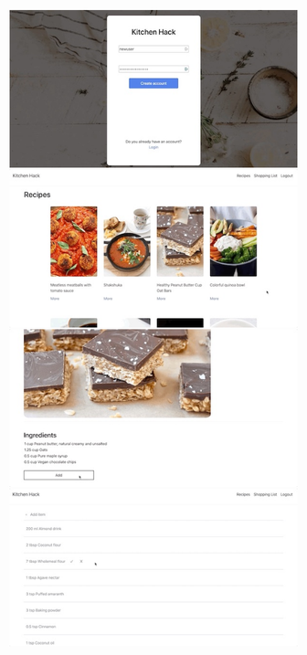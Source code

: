 ![](kitchen-hack-signup-view.jpg)
![](kitchen-hack-recipes.jpg)
![](kitchen-hack-add-items-view.jpg)
![](kitchen-hack-shopping-list-view.jpg)
